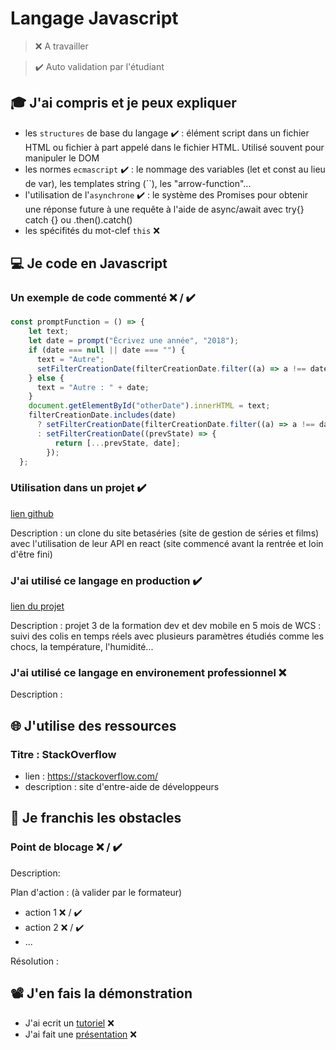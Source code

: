 # Langage Javascript

> ❌ A travailler

> ✔️ Auto validation par l'étudiant

## 🎓 J'ai compris et je peux expliquer

- les `structures` de base du langage ✔️ : élément script dans un fichier HTML ou fichier à part appelé dans le fichier HTML. Utilisé souvent pour manipuler le DOM
- les normes `ecmascript` ✔️ : le nommage des variables (let et const au lieu de var), les templates string (``), les "arrow-function"...
- l'utilisation de l'`asynchrone` ✔️ : le système des Promises pour obtenir une réponse future à une requête à l'aide de async/await avec try{} catch {} ou .then().catch()
- les spécifités du mot-clef `this` ❌

## 💻 Je code en Javascript

### Un exemple de code commenté ❌ / ✔️

```javascript
const promptFunction = () => {
    let text;
    let date = prompt("Écrivez une année", "2018");
    if (date === null || date === "") {
      text = "Autre";
      setFilterCreationDate(filterCreationDate.filter((a) => a !== date));
    } else {
      text = "Autre : " + date;
    }
    document.getElementById("otherDate").innerHTML = text;
    filterCreationDate.includes(date)
      ? setFilterCreationDate(filterCreationDate.filter((a) => a !== date))
      : setFilterCreationDate((prevState) => {
          return [...prevState, date];
        });
  };
```

### Utilisation dans un projet ✔️

[lien github](https://github.com/JenniferDELEO/Betaseries-clone)

Description : un clone du site betaséries (site de gestion de séries et films) avec l'utilisation de leur API en react (site commencé avant la rentrée et loin d'être fini)

### J'ai utilisé ce langage en production ✔️

[lien du projet](https://github.com/Plinn/monoceros_mobile)

Description : projet 3 de la formation dev et dev mobile en 5 mois de WCS : suivi des colis en temps réels avec plusieurs paramètres étudiés comme les chocs, la température, l'humidité...

### J'ai utilisé ce langage en environement professionnel ❌

Description :

## 🌐 J'utilise des ressources

### Titre : StackOverflow

- lien : https://stackoverflow.com/
- description : site d'entre-aide de développeurs

## 🚧 Je franchis les obstacles

### Point de blocage ❌ / ✔️

Description:

Plan d'action : (à valider par le formateur)

- action 1 ❌ / ✔️
- action 2 ❌ / ✔️
- ...

Résolution :

## 📽️ J'en fais la démonstration

- J'ai ecrit un [tutoriel](...) ❌
- J'ai fait une [présentation](...) ❌

